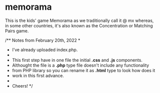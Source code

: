 # memorama
This is the kids' game Memorama as we traditionally call it @ mx whereas, in some other countries, it's also known as the Concentration or Matching Pairs game.

/** Notes from February 20th, 2022
 *
 * I've already uploaded index.php.
 * 
 * This first step have in one file the initial <b>.css</b> and <b>.js</b> components. 
 * Althought the file is a <b>.php</b> type file doesn't include any functionality 
 * from PHP library so you can rename it as <b>.html</b> type to look how does it 
 * work in this first advance.
 *
 * Cheers!
 */


